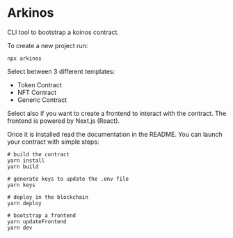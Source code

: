 # Arkinos

CLI tool to bootstrap a koinos contract.

To create a new project run:

```
npx arkinos
```

Select between 3 different templates:

- Token Contract
- NFT Contract
- Generic Contract

Select also if you want to create a frontend to interact with the contract. The frontend is powered by Next.js (React).

Once it is installed read the documentation in the README. You can launch your contract with simple steps:

```
# build the contract
yarn install
yarn build

# generate keys to update the .env file
yarn keys

# deploy in the blockchain
yarn deploy

# bootstrap a frontend
yarn updateFrontend
yarn dev
```
